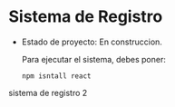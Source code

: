 <h1> Sistema de Registro</h1>

- Estado de proyecto: En construccion.

  Para ejecutar el sistema, debes poner:

  ````npm isntall react````

sistema de registro 2
